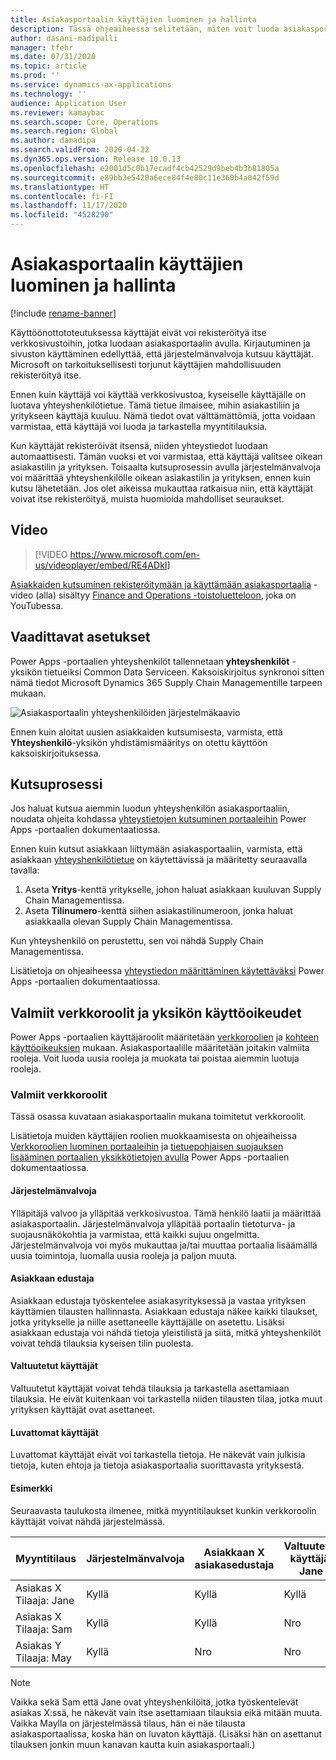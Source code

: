 ```yaml
---
title: Asiakasportaalin käyttäjien luominen ja hallinta
description: Tässä ohjeaiheessa selitetään, miten voit luoda asiakasportaalin käyttäjätilejä ja määrittää niiden käyttöoikeuksia.
author: dasani-madipalli
manager: tfehr
ms.date: 07/31/2020
ms.topic: article
ms.prod: ''
ms.service: dynamics-ax-applications
ms.technology: ''
audience: Application User
ms.reviewer: kamaybac
ms.search.scope: Core, Operations
ms.search.region: Global
ms.author: damadipa
ms.search.validFrom: 2020-04-22
ms.dyn365.ops.version: Release 10.0.13
ms.openlocfilehash: e2001d5c0b17ecadf4cb42529d9beb4b3b81805a
ms.sourcegitcommit: e89bb3e5420a6ece84f4e80c11e360b4a042f59d
ms.translationtype: HT
ms.contentlocale: fi-FI
ms.lasthandoff: 11/17/2020
ms.locfileid: "4528290"
---
```

# <a name="create-and-manage-customer-portal-users"></a>Asiakasportaalin käyttäjien luominen ja hallinta

[!include [rename-banner](~/includes/cc-data-platform-banner.md)]

Käyttöönottototeutuksessa käyttäjät eivät voi rekisteröityä itse verkkosivustoihin, jotka luodaan asiakasportaalin avulla. Kirjautuminen ja sivuston käyttäminen edellyttää, että järjestelmänvalvoja kutsuu käyttäjät. Microsoft on tarkoituksellisesti torjunut käyttäjien mahdollisuuden rekisteröityä itse.

Ennen kuin käyttäjä voi käyttää verkkosivustoa, kyseiselle käyttäjälle on luotava yhteyshenkilötietue. Tämä tietue ilmaisee, mihin asiakastiliin ja yritykseen käyttäjä kuuluu. Nämä tiedot ovat välttämättömiä, jotta voidaan varmistaa, että käyttäjä voi luoda ja tarkastella myyntitilauksia.

Kun käyttäjät rekisteröivät itsensä, niiden yhteystiedot luodaan automaattisesti. Tämän vuoksi et voi varmistaa, että käyttäjä valitsee oikean asiakastilin ja yrityksen. Toisaalta kutsuprosessin avulla järjestelmänvalvoja voi määrittää yhteyshenkilölle oikean asiakastilin ja yrityksen, ennen kuin kutsu lähetetään. Jos olet aikeissa mukauttaa ratkaisua niin, että käyttäjät voivat itse rekisteröityä, muista huomioida mahdolliset seuraukset.

## <a name="video"></a>Video
> [!VIDEO https://www.microsoft.com/en-us/videoplayer/embed/RE4ADkI]

[Asiakkaiden kutsuminen rekisteröitymään ja käyttämään asiakasportaalia](https://youtu.be/drGUYHX9QIQ) -video (alla) sisältyy [Finance and Operations -toistoluetteloon](https://www.youtube.com/playlist?list=PLcakwueIHoT_SYfIaPGoOhloFoCXiUSyW), joka on YouTubessa.

## <a name="prerequisite-setup"></a>Vaadittavat asetukset

Power Apps -portaalien yhteyshenkilöt tallennetaan **yhteyshenkilöt** -yksikön tietueiksi Common Data Serviceen. Kaksoiskirjoitus synkronoi sitten nämä tiedot Microsoft Dynamics 365 Supply Chain Managementille tarpeen mukaan.

![Asiakasportaalin yhteyshenkilöiden järjestelmäkaavio](media/customer-portal-contacts.png "Asiakasportaalin yhteyshenkilöiden järjestelmäkaavio")

Ennen kuin aloitat uusien asiakkaiden kutsumisesta, varmista, että **Yhteyshenkilö**-yksikön yhdistämismääritys on otettu käyttöön kaksoiskirjoituksessa.

## <a name="the-invitation-process"></a>Kutsuprosessi

Jos haluat kutsua aiemmin luodun yhteyshenkilön asiakasportaaliin, noudata ohjeita kohdassa [yhteystietojen kutsuminen portaaleihin](https://docs.microsoft.com/powerapps/maker/portals/configure/invite-contacts) Power Apps -portaalien dokumentaatiossa.

Ennen kuin kutsut asiakkaan liittymään asiakasportaaliin, varmista, että asiakkaan [yhteyshenkilötietue](https://docs.microsoft.com/powerapps/maker/portals/configure/configure-contacts) on käytettävissä ja määritetty seuraavalla tavalla:

1. Aseta **Yritys**-kenttä yritykselle, johon haluat asiakkaan kuuluvan Supply Chain Managementissa.
2. Aseta **Tilinumero**-kenttä siihen asiakastilinumeroon, jonka haluat asiakkaalla olevan Supply Chain Managementissa.

Kun yhteyshenkilö on perustettu, sen voi nähdä Supply Chain Managementissa.

Lisätietoja on ohjeaiheessa [yhteystiedon määrittäminen käytettäväksi](https://docs.microsoft.com/powerapps/maker/portals/configure/configure-contacts) Power Apps -portaalien dokumentaatiossa.

## <a name="out-of-box-web-roles-and-entity-permissions"></a>Valmiit verkkoroolit ja yksikön käyttöoikeudet

Power Apps -portaalien käyttäjäroolit määritetään [verkkoroolien](https://docs.microsoft.com/powerapps/maker/portals/configure/create-web-roles) ja [kohteen käyttöoikeuksien](https://docs.microsoft.com/powerapps/maker/portals/configure/assign-entity-permissions) mukaan. Asiakasportaalille määritetään joitakin valmiita rooleja. Voit luoda uusia rooleja ja muokata tai poistaa aiemmin luotuja rooleja.

### <a name="out-of-box-web-roles"></a>Valmiit verkkoroolit

Tässä osassa kuvataan asiakasportaalin mukana toimitetut verkkoroolit.

Lisätietoja muiden käyttäjien roolien muokkaamisesta on ohjeaiheissa [Verkkoroolien luominen portaaleihin](https://docs.microsoft.com/powerapps/maker/portals/configure/create-web-roles) ja [tietuepohjaisen suojauksen lisääminen portaalien yksikkötietojen avulla](https://docs.microsoft.com/powerapps/maker/portals/configure/assign-entity-permissions) Power Apps -portaalien dokumentaatiossa.

#### <a name="administrator"></a>Järjestelmänvalvoja

Ylläpitäjä valvoo ja ylläpitää verkkosivustoa. Tämä henkilö laatii ja määrittää asiakasportaalin. Järjestelmänvalvoja ylläpitää portaalin tietoturva- ja suojausnäkökohtia ja varmistaa, että kaikki sujuu ongelmitta. Järjestelmänvalvoja voi myös mukauttaa ja/tai muuttaa portaalia lisäämällä uusia toimintoja, luomalla uusia rooleja ja paljon muuta.

#### <a name="customer-representative"></a>Asiakkaan edustaja

Asiakkaan edustaja työskentelee asiakasyrityksessä ja vastaa yrityksen käyttämien tilausten hallinnasta. Asiakkaan edustaja näkee kaikki tilaukset, jotka yritykselle ja niille asettaneelle käyttäjälle on asetettu. Lisäksi asiakkaan edustaja voi nähdä tietoja yleistilistä ja siitä, mitkä yhteyshenkilöt voivat tehdä tilauksia kyseisen tilin puolesta.

#### <a name="authorized-users"></a>Valtuutetut käyttäjät

Valtuutetut käyttäjät voivat tehdä tilauksia ja tarkastella asettamiaan tilauksia. He eivät kuitenkaan voi tarkastella niiden tilausten tilaa, jotka muut yrityksen käyttäjät ovat asettaneet.

#### <a name="unauthorized-users"></a>Luvattomat käyttäjät

Luvattomat käyttäjät eivät voi tarkastella tietoja. He näkevät vain julkisia tietoja, kuten ehtoja ja tietoja asiakasportaalia suorittavasta yrityksestä.

#### <a name="example"></a>Esimerkki

Seuraavasta taulukosta ilmenee, mitkä myyntitilaukset kunkin verkkoroolin käyttäjät voivat nähdä järjestelmässä.

| Myyntitilaus | Järjestelmänvalvoja | Asiakkaan&nbsp;X asiakasedustaja | Valtuutettu käyttäjä: Jane | Valtuutettu käyttäjä: Sam | Luvattomat käyttäjät: May |
|---|---|---|---|---|---|
| Asiakas&nbsp;X Tilaaja:&nbsp;Jane | Kyllä | Kyllä | Kyllä | Nro | Nro |
| Asiakas&nbsp;X Tilaaja:&nbsp;Sam | Kyllä | Kyllä | Nro | Kyllä | Nro |
| Asiakas&nbsp;Y Tilaaja:&nbsp;May | Kyllä | Nro | Nro | Nro | Nro |

> [!NOTE]
> Vaikka sekä Sam että Jane ovat yhteyshenkilöitä, jotka työskentelevät asiakas X:ssä, he näkevät vain itse asettamiaan tilauksia eikä mitään muuta. Vaikka Maylla on järjestelmässä tilaus, hän ei näe tilausta asiakasportaalissa, koska hän on luvaton käyttäjä. (Lisäksi hän on asettanut tilauksen jonkin muun kanavan kautta kuin asiakasportaali.)
